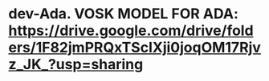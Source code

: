 # dev-Ada. VOSK MODEL FOR ADA: https://drive.google.com/drive/folders/1F82jmPRQxTScIXji0joqOM17Rjvz_JK_?usp=sharing
